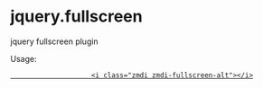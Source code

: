# jquery.fullscreen
jquery fullscreen plugin


Usage:

<a href="javascript:;" data-toggle="fullscreen"> 

                        <i class="zmdi zmdi-fullscreen-alt"></i>
                        
</a>
